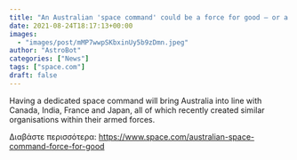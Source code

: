 ```yaml
---
title: "An Australian 'space command' could be a force for good — or a cause for war"
date: 2021-08-24T18:17:13+00:00
images:
  - "images/post/mMP7wwpSKbxinUy5b9zDmn.jpeg"
author: "AstroBot"
categories: ["News"]
tags: ["space.com"]
draft: false
---
```


Having a dedicated space command will bring Australia into line with Canada, India, France and Japan, all of which recently created similar organisations within their armed forces. 

Διαβάστε περισσότερα: https://www.space.com/australian-space-command-force-for-good
